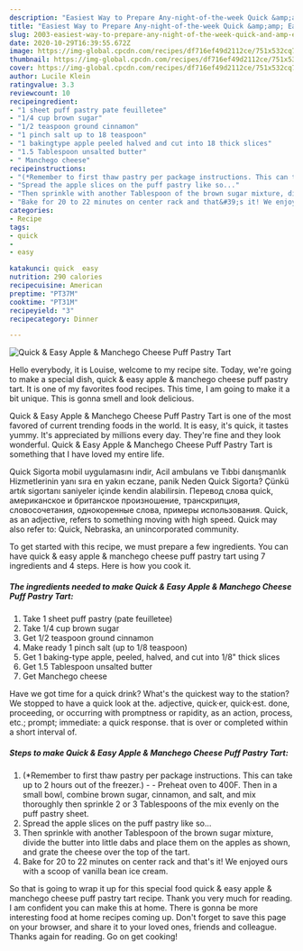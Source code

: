 ```yaml
---
description: "Easiest Way to Prepare Any-night-of-the-week Quick &amp;amp; Easy Apple &amp;amp; Manchego Cheese Puff Pastry Tart"
title: "Easiest Way to Prepare Any-night-of-the-week Quick &amp;amp; Easy Apple &amp;amp; Manchego Cheese Puff Pastry Tart"
slug: 2003-easiest-way-to-prepare-any-night-of-the-week-quick-and-amp-easy-apple-and-amp-manchego-cheese-puff-pastry-tart
date: 2020-10-29T16:39:55.672Z
image: https://img-global.cpcdn.com/recipes/df716ef49d2112ce/751x532cq70/quick-easy-apple-manchego-cheese-puff-pastry-tart-recipe-main-photo.jpg
thumbnail: https://img-global.cpcdn.com/recipes/df716ef49d2112ce/751x532cq70/quick-easy-apple-manchego-cheese-puff-pastry-tart-recipe-main-photo.jpg
cover: https://img-global.cpcdn.com/recipes/df716ef49d2112ce/751x532cq70/quick-easy-apple-manchego-cheese-puff-pastry-tart-recipe-main-photo.jpg
author: Lucile Klein
ratingvalue: 3.3
reviewcount: 10
recipeingredient:
- "1 sheet puff pastry pate feuilletee"
- "1/4 cup brown sugar"
- "1/2 teaspoon ground cinnamon"
- "1 pinch salt up to 18 teaspoon"
- "1 bakingtype apple peeled halved and cut into 18 thick slices"
- "1.5 Tablespoon unsalted butter"
- " Manchego cheese"
recipeinstructions:
- "(*Remember to first thaw pastry per package instructions. This can take up to 2 hours out of the freezer.)   Preheat oven to 400F. Then in a small bowl, combine brown sugar, cinnamon, and salt, and mix thoroughly then sprinkle 2 or 3 Tablespoons of the mix evenly on the puff pastry sheet."
- "Spread the apple slices on the puff pastry like so..."
- "Then sprinkle with another Tablespoon of the brown sugar mixture, divide the butter into little dabs and place them on the apples as shown, and grate the cheese over the top of the tart."
- "Bake for 20 to 22 minutes on center rack and that&#39;s it! We enjoyed ours with a scoop of vanilla bean ice cream."
categories:
- Recipe
tags:
- quick
- 
- easy

katakunci: quick  easy 
nutrition: 290 calories
recipecuisine: American
preptime: "PT37M"
cooktime: "PT31M"
recipeyield: "3"
recipecategory: Dinner

---
```



![Quick &amp; Easy Apple &amp; Manchego Cheese Puff Pastry Tart](https://img-global.cpcdn.com/recipes/df716ef49d2112ce/751x532cq70/quick-easy-apple-manchego-cheese-puff-pastry-tart-recipe-main-photo.jpg)

Hello everybody, it is Louise, welcome to my recipe site. Today, we're going to make a special dish, quick &amp; easy apple &amp; manchego cheese puff pastry tart. It is one of my favorites food recipes. This time, I am going to make it a bit unique. This is gonna smell and look delicious.

Quick &amp; Easy Apple &amp; Manchego Cheese Puff Pastry Tart is one of the most favored of current trending foods in the world. It is easy, it's quick, it tastes yummy. It's appreciated by millions every day. They're fine and they look wonderful. Quick &amp; Easy Apple &amp; Manchego Cheese Puff Pastry Tart is something that I have loved my entire life.

Quick Sigorta mobil uygulamasını indir, Acil ambulans ve Tıbbi danışmanlık Hizmetlerinin yanı sıra en yakın eczane, panik Neden Quick Sigorta? Çünkü artık sigortanı saniyeler içinde kendin alabilirsin. Перевод слова quick, американское и британское произношение, транскрипция, словосочетания, однокоренные слова, примеры использования. Quick, as an adjective, refers to something moving with high speed. Quick may also refer to: Quick, Nebraska, an unincorporated community.


To get started with this recipe, we must prepare a few ingredients. You can have quick &amp; easy apple &amp; manchego cheese puff pastry tart using 7 ingredients and 4 steps. Here is how you cook it.

<!--inarticleads1-->

##### The ingredients needed to make Quick &amp; Easy Apple &amp; Manchego Cheese Puff Pastry Tart:

1. Take 1 sheet puff pastry (pate feuilletee)
1. Take 1/4 cup brown sugar
1. Get 1/2 teaspoon ground cinnamon
1. Make ready 1 pinch salt (up to 1/8 teaspoon)
1. Get 1 baking-type apple, peeled, halved, and cut into 1/8&#34; thick slices
1. Get 1.5 Tablespoon unsalted butter
1. Get  Manchego cheese


Have we got time for a quick drink? What&#39;s the quickest way to the station? We stopped to have a quick look at the. adjective, quick·er, quick·est. done, proceeding, or occurring with promptness or rapidity, as an action, process, etc.; prompt; immediate: a quick response. that is over or completed within a short interval of. 

<!--inarticleads2-->

##### Steps to make Quick &amp; Easy Apple &amp; Manchego Cheese Puff Pastry Tart:

1. (*Remember to first thaw pastry per package instructions. This can take up to 2 hours out of the freezer.)  -  - Preheat oven to 400F. Then in a small bowl, combine brown sugar, cinnamon, and salt, and mix thoroughly then sprinkle 2 or 3 Tablespoons of the mix evenly on the puff pastry sheet.
1. Spread the apple slices on the puff pastry like so...
1. Then sprinkle with another Tablespoon of the brown sugar mixture, divide the butter into little dabs and place them on the apples as shown, and grate the cheese over the top of the tart.
1. Bake for 20 to 22 minutes on center rack and that&#39;s it! We enjoyed ours with a scoop of vanilla bean ice cream.




So that is going to wrap it up for this special food quick &amp; easy apple &amp; manchego cheese puff pastry tart recipe. Thank you very much for reading. I am confident you can make this at home. There is gonna be more interesting food at home recipes coming up. Don't forget to save this page on your browser, and share it to your loved ones, friends and colleague. Thanks again for reading. Go on get cooking!
